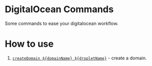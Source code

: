 DigitalOcean Commands
=====

Some commands to ease your digitalocean workflow.

How to use
====

1. [`createDomain ${domainName} ${dropletName}`](./createDomain.js) -  create a domain.